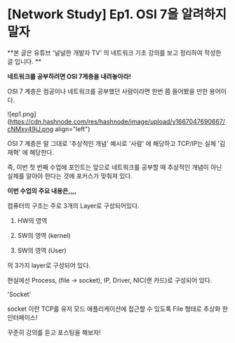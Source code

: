 # [Network Study] Ep1. OSI  7을 알려하지 말자

**본 글은 유튜브 '널널한 개발자 TV' 의 네트워크 기초 강의를 보고 정리하여 작성한 글 입니다. **


**네트워크를 공부하려면 OSI 7계층을 내려놓아라!**

OSI 7 계층은 컴공이나 네트워크를 공부했던 사람이라면 한번 쯤  들어봤을 만한 용어이다. 



![ep1.png](https://cdn.hashnode.com/res/hashnode/image/upload/v1667047690667/cNMxy49jJ.png align="left")


OSI 7 계층은 말 그대로 '추상적인 개념' 예시로 '사람' 에 해당하고 TCP/IP는 실체 '김재혁' 에 해당한다. 

즉, 이번 첫 번째 수업에 포인트는 앞으로 네트워크를 공부할 때 추상적인 개념이 아닌 실체를 알아야 한다는 것에 포커스가 맞춰져 있다. 


**이번 수업의 주요 내용은,,,,**

컴퓨터의 구조는 주로 3개의 Layer로 구성되어있다. 


1. HW의 영역 

2. SW의 영역 (kernel) 

3. SW의 영역 (User) 

의 3가지 layer로 구성되어 있다. 

현실에선 Process, (file -> socket), IP, Driver, NIC(랜 카드)로 구성되어 있다. 

'Socket' 

socket 이란 TCP를 유저 모드 애플리케이션에 접근할 수 있도록 File 형태로 추상화 한 인터페이스!  

꾸준히 강의를 듣고 포스팅을 해보자! 











